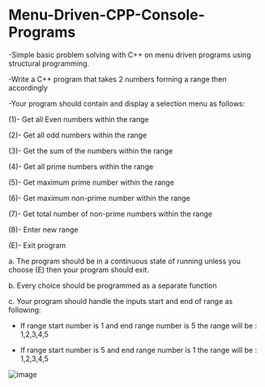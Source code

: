 # Menu-Driven-CPP-Console-Programs
-Simple basic problem solving with C++ on menu driven programs using structural programming.

-Write a C++ program that takes 2 numbers forming a range then accordingly

-Your program should contain and display a selection menu as follows:

(1)- Get all Even numbers within the range

(2)- Get all odd numbers within the range

(3)- Get the sum of the numbers within the range

(4)- Get all prime numbers within the range

(5)- Get maximum prime number within the range

(6)- Get maximum non-prime number within the range

(7)- Get total number of non-prime numbers within the range

(8)- Enter new range

(E)- Exit program

a. The program should be in a continuous state of running unless you choose (E) then your program should exit.

b. Every choice should be programmed as a separate function

c. Your program should handle the inputs start and end of range as following:

- If range start number is 1 and end range number is 5 the range will be : 1,2,3,4,5

- If range start number is 5 and end range number is 1 the range will be : 1,2,3,4,5

![image](https://user-images.githubusercontent.com/112272836/214967739-b5daac63-3d20-423f-bdb9-9c00406eb325.png)

